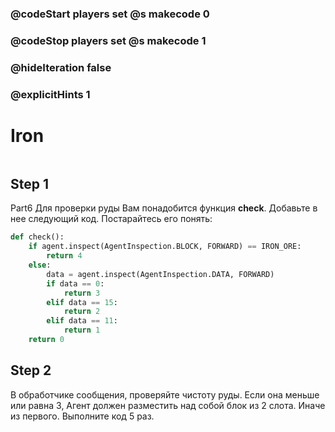### @codeStart players set @s makecode 0
### @codeStop players set @s makecode 1

### @hideIteration false 
### @explicitHints 1


# Iron

```python
```

## Step 1
Part6
Для проверки руды Вам понадобится функция **check**. Добавьте в нее следующий код. Постарайтесь его понять:
```python
def check():
    if agent.inspect(AgentInspection.BLOCK, FORWARD) == IRON_ORE:
        return 4
    else:
        data = agent.inspect(AgentInspection.DATA, FORWARD)
        if data == 0:
            return 3
        elif data == 15:
            return 2
        elif data == 11:
            return 1
    return 0
```

## Step 2
В обработчике сообщения, проверяйте чистоту руды. Если она меньше или равна 3, Агент должен разместить над собой блок из 2 слота. Иначе из первого. Выполните код 5 раз.

